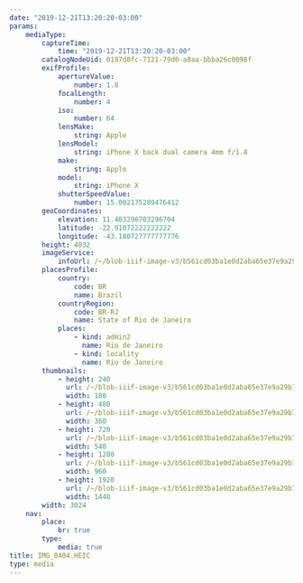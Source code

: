 ```yaml
---
date: "2019-12-21T13:20:20-03:00"
params:
    mediaType:
        captureTime:
            time: "2019-12-21T13:20:20-03:00"
        catalogNodeUid: 0197d0fc-7121-79d0-a8aa-bbba26c0098f
        exifProfile:
            apertureValue:
                number: 1.8
            focalLength:
                number: 4
            iso:
                number: 64
            lensMake:
                string: Apple
            lensModel:
                string: iPhone X back dual camera 4mm f/1.8
            make:
                string: Apple
            model:
                string: iPhone X
            shutterSpeedValue:
                number: 15.002175289476412
        geoCoordinates:
            elevation: 11.403296703296704
            latitude: -22.91072222222222
            longitude: -43.180727777777776
        height: 4032
        imageService:
            infoUrl: /~/blob-iiif-image-v3/b561cd03ba1e0d2aba65e37e9a29b742c217554adae6bdd5d930ac49f5b9e279/info.json
        placesProfile:
            country:
                code: BR
                name: Brazil
            countryRegion:
                code: BR-RJ
                name: State of Rio de Janeiro
            places:
                - kind: admin2
                  name: Rio de Janeiro
                - kind: locality
                  name: Rio de Janeiro
        thumbnails:
            - height: 240
              url: /~/blob-iiif-image-v3/b561cd03ba1e0d2aba65e37e9a29b742c217554adae6bdd5d930ac49f5b9e279/full/180%2C240/0/default.jpg
              width: 180
            - height: 480
              url: /~/blob-iiif-image-v3/b561cd03ba1e0d2aba65e37e9a29b742c217554adae6bdd5d930ac49f5b9e279/full/360%2C480/0/default.jpg
              width: 360
            - height: 720
              url: /~/blob-iiif-image-v3/b561cd03ba1e0d2aba65e37e9a29b742c217554adae6bdd5d930ac49f5b9e279/full/540%2C720/0/default.jpg
              width: 540
            - height: 1280
              url: /~/blob-iiif-image-v3/b561cd03ba1e0d2aba65e37e9a29b742c217554adae6bdd5d930ac49f5b9e279/full/960%2C1280/0/default.jpg
              width: 960
            - height: 1920
              url: /~/blob-iiif-image-v3/b561cd03ba1e0d2aba65e37e9a29b742c217554adae6bdd5d930ac49f5b9e279/full/1440%2C1920/0/default.jpg
              width: 1440
        width: 3024
    nav:
        place:
            br: true
        type:
            media: true
title: IMG_0404.HEIC
type: media
---
```


